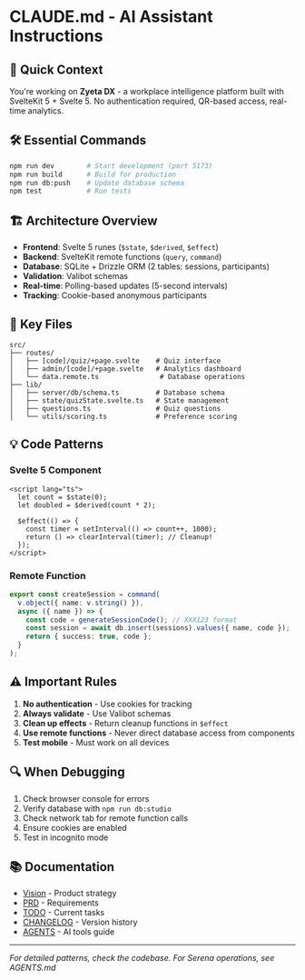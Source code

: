 # CLAUDE.md - AI Assistant Instructions

## 🎯 Quick Context
You're working on **Zyeta DX** - a workplace intelligence platform built with SvelteKit 5 + Svelte 5. No authentication required, QR-based access, real-time analytics.

## 🛠️ Essential Commands
```bash
npm run dev        # Start development (port 5173)
npm run build      # Build for production
npm run db:push    # Update database schema
npm test           # Run tests
```

## 🏗️ Architecture Overview
- **Frontend**: Svelte 5 runes (`$state`, `$derived`, `$effect`)
- **Backend**: SvelteKit remote functions (`query`, `command`)
- **Database**: SQLite + Drizzle ORM (2 tables: sessions, participants)
- **Validation**: Valibot schemas
- **Real-time**: Polling-based updates (5-second intervals)
- **Tracking**: Cookie-based anonymous participants

## 📁 Key Files
```
src/
├── routes/
│   ├── [code]/quiz/+page.svelte    # Quiz interface
│   ├── admin/[code]/+page.svelte   # Analytics dashboard
│   └── data.remote.ts               # Database operations
├── lib/
│   ├── server/db/schema.ts         # Database schema
│   ├── state/quizState.svelte.ts   # State management
│   ├── questions.ts                # Quiz questions
│   └── utils/scoring.ts            # Preference scoring
```

## 💡 Code Patterns

### Svelte 5 Component
```svelte
<script lang="ts">
  let count = $state(0);
  let doubled = $derived(count * 2);
  
  $effect(() => {
    const timer = setInterval(() => count++, 1000);
    return () => clearInterval(timer); // Cleanup!
  });
</script>
```

### Remote Function
```typescript
export const createSession = command(
  v.object({ name: v.string() }),
  async ({ name }) => {
    const code = generateSessionCode(); // XXX123 format
    const session = await db.insert(sessions).values({ name, code });
    return { success: true, code };
  }
);
```

## ⚠️ Important Rules
1. **No authentication** - Use cookies for tracking
2. **Always validate** - Use Valibot schemas
3. **Clean up effects** - Return cleanup functions in `$effect`
4. **Use remote functions** - Never direct database access from components
5. **Test mobile** - Must work on all devices

## 🔍 When Debugging
1. Check browser console for errors
2. Verify database with `npm run db:studio`
3. Check network tab for remote function calls
4. Ensure cookies are enabled
5. Test in incognito mode

## 📚 Documentation
- [Vision](./VISION.md) - Product strategy
- [PRD](./PRD.md) - Requirements
- [TODO](./TODO.md) - Current tasks
- [CHANGELOG](./CHANGELOG.md) - Version history
- [AGENTS](./AGENTS.md) - AI tools guide

---
*For detailed patterns, check the codebase. For Serena operations, see AGENTS.md*